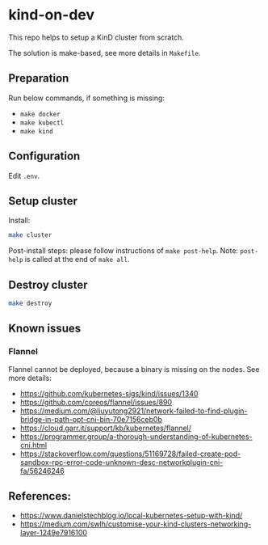 # kind-on-dev

This repo helps to setup a KinD cluster from scratch.

The solution is make-based, see more details in `Makefile`.

## Preparation

Run below commands, if something is missing:

* `make docker`
* `make kubectl`
* `make kind`

## Configuration

Edit `.env`.

## Setup cluster

Install:

```sh
make cluster
```

Post-install steps: please follow instructions of `make post-help`. Note: `post-help` is called at the end of `make all`.

## Destroy cluster

```sh
make destroy
```

## Known issues

### Flannel

Flannel cannot be deployed, because a binary is missing on the nodes. See more details:

* <https://github.com/kubernetes-sigs/kind/issues/1340>
* <https://github.com/coreos/flannel/issues/890>
* <https://medium.com/@liuyutong2921/network-failed-to-find-plugin-bridge-in-path-opt-cni-bin-70e7156ceb0b>
* <https://cloud.garr.it/support/kb/kubernetes/flannel/>
* <https://programmer.group/a-thorough-understanding-of-kubernetes-cni.html>
* <https://stackoverflow.com/questions/51169728/failed-create-pod-sandbox-rpc-error-code-unknown-desc-networkplugin-cni-fa/56246246>

## References:

* <https://www.danielstechblog.io/local-kubernetes-setup-with-kind/>
* <https://medium.com/swlh/customise-your-kind-clusters-networking-layer-1249e7916100>


